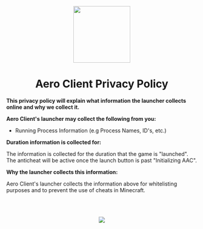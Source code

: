 <!DOCTYPE html>
<html>

<p align="center">
    <img src="https://i.imgur.com/e4Au1VM.png" width="150" height="150"/>
    <h1 align="center">Aero Client Privacy Policy</h1>
</p>

<strong>This privacy policy will explain what information the launcher collects online and why we collect it.</strong>

<strong>Aero Client's launcher may collect the following from you:</strong>

- Running Process Information (e.g Process Names, ID's, etc.)

<strong>Duration information is collected for:</strong>

<p>The information is collected for the duration that the game is "launched". The anticheat will be active once the launch button is past "Initializing AAC".</p>

<strong>Why the launcher collects this information:</strong>
<br>
<p>Aero Client's launcher collects the information above for whitelisting purposes and to prevent the use of cheats in Minecraft.<p>
<br>
<br>
<p align="center">
    <a href="https://github.com/Aero-Client/Terms-of-Service">
    <img src="https://raw.githubusercontent.com/Aero-Client/Aero-Client.github.io/master/button2.png">
    </a>
</p>

</html>
